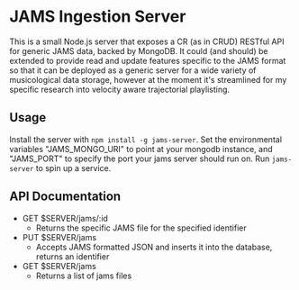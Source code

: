 # JAMS Ingestion Server

This is a small Node.js server that exposes a CR (as in CRUD) RESTful API for generic JAMS data, backed by MongoDB. It could (and should) be extended to provide read and update features specific to the JAMS format so that it can be deployed as a generic server for a wide variety of musicological data storage, however at the moment it's streamlined for my specific research into velocity aware trajectorial playlisting.

## Usage

Install the server with `npm install -g jams-server`.
Set the environmental variables "JAMS_MONGO_URI" to point at your mongodb instance, and "JAMS_PORT" to specify the port your jams server should run on.
Run `jams-server` to spin up a service.

## API Documentation

* GET $SERVER/jams/:id
  * Returns the specific JAMS file for the specified identifier
* PUT $SERVER/jams
  * Accepts JAMS formatted JSON and inserts it into the database, returns an identifier
* GET $SERVER/jams
	* Returns a list of jams files
